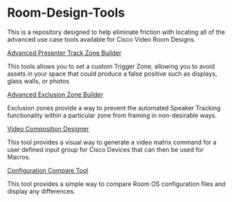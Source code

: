 # Room-Design-Tools
This is a repository designed to help eliminate friction with locating all of the advanced use case tools available for Cisco Video Room Designs.

[Advanced Presenter Track Zone Builder](https://ctg-tme.github.io/Advanced-Presenter-Track-Zoning)

This tools allows you to set a custom Trigger Zone, allowing you to avoid assets in your space that could produce a false positive such as displays, glass walls, or photos

[Advanced Exclusion Zone Builder](https://marklula.github.io/Advanced-Exclusion-Zone-Builder/)

Exclusion zones provide a way to prevent the automated Speaker Tracking functionality within a particular zone from framing in non-desirable ways.

[Video Composition Designer](https://marklula.github.io/Video-Composition-Designer/)

This tool provides a visual way to generate a video matrix command for a user defined input group for Cisco Devices that can then be used for Macros.

[Configuration Compare Tool](https://marklula.github.io/Configuration-Compare-Tool/)

This tool provides a simple way to compare Room OS configuration files and display any differences.
